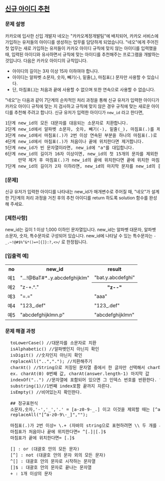 ## <a href="https://school.programmers.co.kr/learn/courses/30/lessons/72410">신규 아이디 추천</a>

### 문제 설명
카카오에 입사한 신입 개발자 네오는 "카카오계정개발팀"에 배치되어, 카카오 서비스에 가입하는 유저들의 아이디를 생성하는 업무를 담당하게 되었습니다. "네오"에게 주어진 첫 업무는 새로 가입하는 유저들이 카카오 아이디 규칙에 맞지 않는 아이디를 입력했을 때, 입력된 아이디와 유사하면서 규칙에 맞는 아이디를 추천해주는 프로그램을 개발하는 것입니다.
다음은 카카오 아이디의 규칙입니다.

<ul>
<li>아이디의 길이는 3자 이상 15자 이하여야 합니다.</li>
<li>아이디는 알파벳 소문자, 숫자, 빼기(-), 밑줄(_), 마침표(.) 문자만 사용할 수 있습니다.</li>
<li>단, 마침표(.)는 처음과 끝에 사용할 수 없으며 또한 연속으로 사용할 수 없습니다.</li>
</ul>

"네오"는 다음과 같이 7단계의 순차적인 처리 과정을 통해 신규 유저가 입력한 아이디가 카카오 아이디 규칙에 맞는 지 검사하고 규칙에 맞지 않은 경우 규칙에 맞는 새로운 아이디를 추천해 주려고 합니다.
신규 유저가 입력한 아이디가 <code>new_id</code> 라고 한다면,
<pre>
1단계 new_id의 모든 대문자를 대응되는 소문자로 치환합니다.
2단계 new_id에서 알파벳 소문자, 숫자, 빼기(-), 밑줄(_), 마침표(.)를 제외한 모든 문자를 제거합니다.
3단계 new_id에서 마침표(.)가 2번 이상 연속된 부분을 하나의 마침표(.)로 치환합니다.
4단계 new_id에서 마침표(.)가 처음이나 끝에 위치한다면 제거합니다.
5단계 new_id가 빈 문자열이라면, new_id에 "a"를 대입합니다.
6단계 new_id의 길이가 16자 이상이면, new_id의 첫 15개의 문자를 제외한 나머지 문자들을 모두 제거합니다.
     만약 제거 후 마침표(.)가 new_id의 끝에 위치한다면 끝에 위치한 마침표(.) 문자를 제거합니다.
7단계 new_id의 길이가 2자 이하라면, new_id의 마지막 문자를 new_id의 길이가 3이 될 때까지 반복해서 끝에 붙입니다.
</pre>


### [문제]
신규 유저가 입력한 아이디를 나타내는 new_id가 매개변수로 주어질 때, "네오"가 설계한 7단계의 처리 과정을 거친 후의 추천 아이디를 return 하도록 solution 함수를 완성해 주세요.

### [제한사항]
new_id는 길이 1 이상 1,000 이하인 문자열입니다.
new_id는 알파벳 대문자, 알파벳 소문자, 숫자, 특수문자로 구성되어 있습니다.
new_id에 나타날 수 있는 특수문자는 <code>-_.~!@#$%^&*()=+[{]}:?,<>/</code> 로 한정됩니다.

### [입출력 예]
<table>
<th>no</th>	<th>new_id</th>	<th>result</th>
<tr> <td>예1</td>	<td>"...!@BaT#*..y.abcdefghijklm"</td>	<td>"bat.y.abcdefghi"</td>
</tr>
     <tr>
<td>예2</td>	<td>"z-+.^."</td>	<th>"z--"</td>
     </tr>
     <tr>
<td>예3</td>	<td>"=.="</td>	<td>"aaa"</td>
          </tr>
     <tr>
<td>예4</td>	<td>"123_.def"</td>	<td>"123_.def"</td></tr>
     <tr>
<td>예5</td>	<td>"abcdefghijklmn.p"</td>	<td>"abcdefghijklmn"</td>
     </tr>
</table>

### 문제 해결 과정 
<pre>
  toLowerCase() //대문자를 소문자로 치환
  isAlphabetic() //알파벳인지 아닌지 확인
  isDigit() //숫자인지 아닌지 확인
  replaceAll("..","."); //치환해주기
  charAt() //String으로 저장된 문자열 중에서 한 글자만 선택해서 char타입으로 변환해준다.
  ex. charAt(0) 0번째 값, charAt(answer.length-1) 마지막 값
  indexOf("..") //문자열에 포함되어 있으면 그 인덱스 번호를 반환한다. 없다면 -1을 반환
  substring(1)//1번째 index포함 끝까지 자른다.
  isEmpty() //비어있는지 확인한다.

  ## 정규표현식
  소문자,숫자,'-','_','.' = [a-z0-9-_.] 이고 이것을 제외할 때는 [^a-z0-9\-_] 이렇게 표시
  replaceAll("[^a-z0-9\-_]","");

  마침표(.)가 2번 이상= \.+ (자바의 string으로 표현하려면 \\ 두 개를 써줘야 한다. )
  마침표가 처음이나 끝에 위치한다면= ^[.]|[.]$
  마침표가 끝에 위치한다면= [.]$

  [] : or (대괄호 안의 모든 문자)
  [^] : not (대괄호 안의 문자 외의 모든 문자)
  ^[] : 대괄호 안의 문자로 시작하는 문자열
  []$ : 대괄호 안의 문자로 끝나는 문자열
  + : 1개 이상의 문자
</pre>
